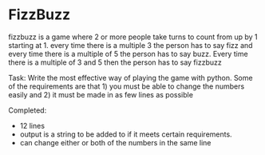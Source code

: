 # FizzBuzz
fizzbuzz is a game where 2 or more people take turns to count from up by 1 starting
at 1. every time there is a multiple 3 the person has to say fizz and every time
there is a multiple of 5 the person has to say buzz. Every time there is a multiple of
3 and 5 then the person has to say fizzbuzz

Task:
Write the most effective way of playing the game with python. Some of the requirements
are that 1) you must be able to change the numbers easily and 2) it must be made in as few
lines as possible




Completed:
- 12 lines
- output is a string to be added to if it meets certain requirements.
- can change either or both of the numbers in the same line
